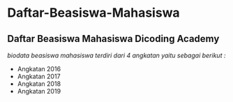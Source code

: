 Daftar-Beasiswa-Mahasiswa
==
Daftar Beasiswa Mahasiswa Dicoding Academy 
--
*biodata beasiswa mahasiswa terdiri dari 4 angkatan yaitu sebagai berikut :*
- Angkatan 2016
- Angkatan 2017
- Angkatan 2018
- Angkatan 2019
